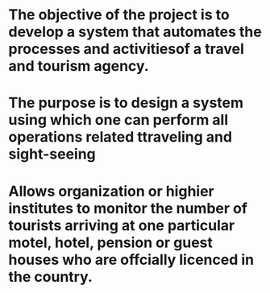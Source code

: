 # The objective of the project is to develop a system that automates the processes and activitiesof a travel and tourism agency.
# The purpose is to design a system using which one can perform all operations related ttraveling and sight-seeing
# Allows organization or highier institutes to monitor the number of tourists arriving at one particular motel, hotel, pension or guest houses who are offcially licenced  in the country.
